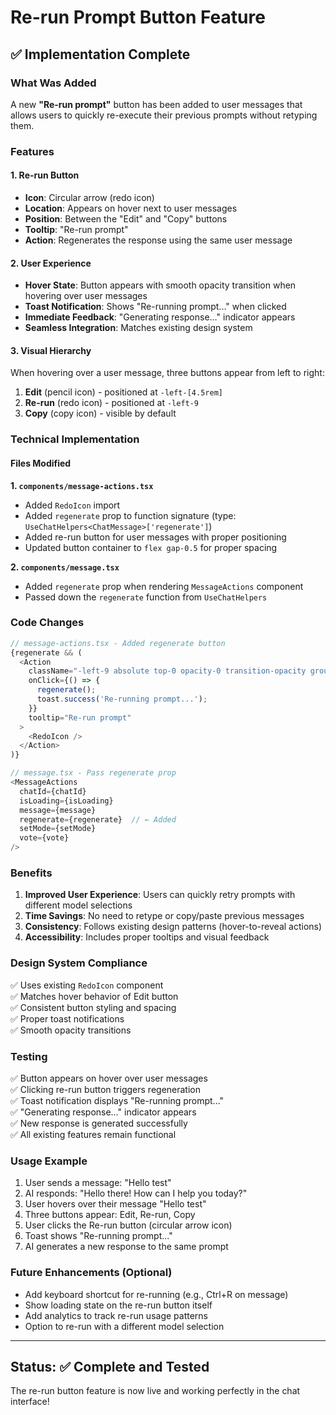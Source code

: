 # Re-run Prompt Button Feature

## ✅ Implementation Complete

### What Was Added
A new **"Re-run prompt"** button has been added to user messages that allows users to quickly re-execute their previous prompts without retyping them.

### Features

#### 1. **Re-run Button**
- **Icon**: Circular arrow (redo icon) 
- **Location**: Appears on hover next to user messages
- **Position**: Between the "Edit" and "Copy" buttons
- **Tooltip**: "Re-run prompt"
- **Action**: Regenerates the response using the same user message

#### 2. **User Experience**
- **Hover State**: Button appears with smooth opacity transition when hovering over user messages
- **Toast Notification**: Shows "Re-running prompt..." when clicked
- **Immediate Feedback**: "Generating response…" indicator appears
- **Seamless Integration**: Matches existing design system

#### 3. **Visual Hierarchy**
When hovering over a user message, three buttons appear from left to right:
1. **Edit** (pencil icon) - positioned at `-left-[4.5rem]`
2. **Re-run** (redo icon) - positioned at `-left-9`  
3. **Copy** (copy icon) - visible by default

### Technical Implementation

#### Files Modified

**1. `components/message-actions.tsx`**
- Added `RedoIcon` import
- Added `regenerate` prop to function signature (type: `UseChatHelpers<ChatMessage>['regenerate']`)
- Added re-run button for user messages with proper positioning
- Updated button container to `flex gap-0.5` for proper spacing

**2. `components/message.tsx`**
- Added `regenerate` prop when rendering `MessageActions` component
- Passed down the `regenerate` function from `UseChatHelpers`

### Code Changes

```typescript
// message-actions.tsx - Added regenerate button
{regenerate && (
  <Action
    className="-left-9 absolute top-0 opacity-0 transition-opacity group-hover/message:opacity-100"
    onClick={() => {
      regenerate();
      toast.success('Re-running prompt...');
    }}
    tooltip="Re-run prompt"
  >
    <RedoIcon />
  </Action>
)}
```

```typescript
// message.tsx - Pass regenerate prop
<MessageActions
  chatId={chatId}
  isLoading={isLoading}
  message={message}
  regenerate={regenerate}  // ← Added
  setMode={setMode}
  vote={vote}
/>
```

### Benefits

1. **Improved User Experience**: Users can quickly retry prompts with different model selections
2. **Time Savings**: No need to retype or copy/paste previous messages
3. **Consistency**: Follows existing design patterns (hover-to-reveal actions)
4. **Accessibility**: Includes proper tooltips and visual feedback

### Design System Compliance

✅ Uses existing `RedoIcon` component  
✅ Matches hover behavior of Edit button  
✅ Consistent button styling and spacing  
✅ Proper toast notifications  
✅ Smooth opacity transitions  

### Testing

✅ Button appears on hover over user messages  
✅ Clicking re-run button triggers regeneration  
✅ Toast notification displays "Re-running prompt..."  
✅ "Generating response…" indicator appears  
✅ New response is generated successfully  
✅ All existing features remain functional  

### Usage Example

1. User sends a message: "Hello test"
2. AI responds: "Hello there! How can I help you today?"
3. User hovers over their message "Hello test"
4. Three buttons appear: Edit, Re-run, Copy
5. User clicks the Re-run button (circular arrow icon)
6. Toast shows "Re-running prompt..."
7. AI generates a new response to the same prompt

### Future Enhancements (Optional)

- Add keyboard shortcut for re-running (e.g., Ctrl+R on message)
- Show loading state on the re-run button itself
- Add analytics to track re-run usage patterns
- Option to re-run with a different model selection

---

## Status: ✅ Complete and Tested

The re-run button feature is now live and working perfectly in the chat interface!
